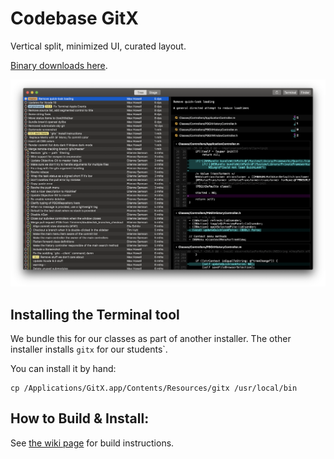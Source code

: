 # Codebase GitX

Vertical split, minimized UI, curated layout.

[Binary downloads here](https://github.com/codebasesaga/gitx/releases).

![Screenshot](Documentation/Screenshot.png)

## Installing the Terminal tool

We bundle this for our classes as part of another installer. The other installer installs `gitx` for our students`.

You can install it by hand:

    cp /Applications/GitX.app/Contents/Resources/gitx /usr/local/bin

## How to Build & Install:

See [the wiki page](https://github.com/gitx/gitx/wiki/Build-instructions)
for build instructions.

